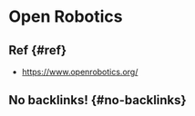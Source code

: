 # Open Robotics


## Ref {#ref}

-   <https://www.openrobotics.org/>


## No backlinks! {#no-backlinks}
